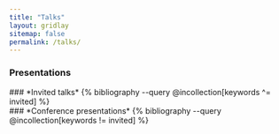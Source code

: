 ```yaml
---
title: "Talks"
layout: gridlay
sitemap: false
permalink: /talks/
---
```


### Presentations

<div class="jumbotron">
### *Invited talks*
{% bibliography --query @incollection[keywords ^= invited] %}
</div>

<div class="jumbotron">
### *Conference presentations*
{% bibliography --query @incollection[keywords != invited] %}
</div>

